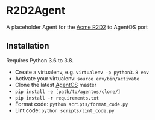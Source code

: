 # R2D2Agent

A placeholder Agent for the [Acme R2D2](https://github.com/deepmind/acme/) to AgentOS port



## Installation

Requires Python 3.6 to 3.8.

* Create a virtualenv, e.g. `virtualenv -p python3.8 env`
* Activate your virtualenv: `source env/bin/activate`
* Clone the latest [AgentOS](https://github.com/agentos-project/agentos) master
* `pip install -e [path/to/agentos/clone/]`
* `pip install -r requirements.txt`
* Format code: `python scripts/format_code.py`
* Lint code: `python scripts/lint_code.py`
